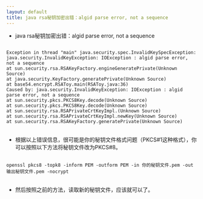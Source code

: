 ```yaml
---
layout: default
title: java rsa秘钥加密出错：algid parse error, not a sequence
---
```


* java rsa秘钥加密出错：algid parse error, not a sequence

<pre>
<code>
Exception in thread "main" java.security.spec.InvalidKeySpecException: java.security.InvalidKeyException: IOException : algid parse error, not a sequence
at sun.security.rsa.RSAKeyFactory.engineGeneratePrivate(Unknown Source)
at java.security.KeyFactory.generatePrivate(Unknown Source)
at base54.encrypt.RSAToy.main(RSAToy.java:36)
Caused by: java.security.InvalidKeyException: IOException : algid parse error, not a sequence
at sun.security.pkcs.PKCS8Key.decode(Unknown Source)
at sun.security.pkcs.PKCS8Key.decode(Unknown Source)
at sun.security.rsa.RSAPrivateCrtKeyImpl.<init>(Unknown Source)
at sun.security.rsa.RSAPrivateCrtKeyImpl.newKey(Unknown Source)
at sun.security.rsa.RSAKeyFactory.generatePrivate(Unknown Source)
</code>
</pre>

* 根据以上错误信息，很可能是你的秘钥文件格式问题（PKCS#1这种格式），你可以按照以下方法将秘钥文件改为PKCS#8。


<pre>
<code>
openssl pkcs8 -topk8 -inform PEM -outform PEM -in 你的秘钥文件.pem -out 输出秘钥文件.pem -nocrypt
</code>
</pre>

* 然后按照之前的方法，读取新的秘钥文件，应该就可以了。